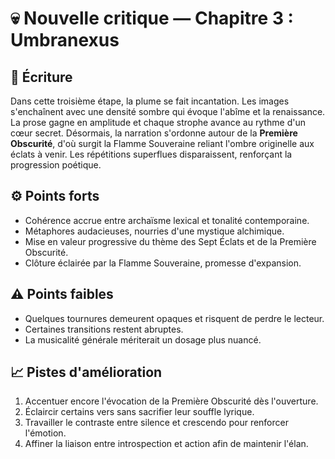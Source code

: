 # 💀 Nouvelle critique — Chapitre 3 : Umbranexus

## 🧠 Écriture
Dans cette troisième étape, la plume se fait incantation. Les images s'enchaînent avec une densité sombre qui évoque l'abîme et la renaissance. La prose gagne en amplitude et chaque strophe avance au rythme d'un cœur secret. Désormais, la narration s'ordonne autour de la **Première Obscurité**, d'où surgit la Flamme Souveraine reliant l'ombre originelle aux éclats à venir. Les répétitions superflues disparaissent, renforçant la progression poétique.

## ⚙️ Points forts
- Cohérence accrue entre archaïsme lexical et tonalité contemporaine.
- Métaphores audacieuses, nourries d'une mystique alchimique.
- Mise en valeur progressive du thème des Sept Éclats et de la Première Obscurité.
- Clôture éclairée par la Flamme Souveraine, promesse d'expansion.

## ⚠️ Points faibles
- Quelques tournures demeurent opaques et risquent de perdre le lecteur.
- Certaines transitions restent abruptes.
- La musicalité générale mériterait un dosage plus nuancé.

## 📈 Pistes d'amélioration
1. Accentuer encore l'évocation de la Première Obscurité dès l'ouverture.
2. Éclaircir certains vers sans sacrifier leur souffle lyrique.
3. Travailler le contraste entre silence et crescendo pour renforcer l'émotion.
4. Affiner la liaison entre introspection et action afin de maintenir l'élan.
